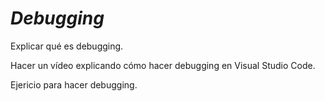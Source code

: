 # *Debugging*

Explicar qué es debugging.

Hacer un vídeo explicando cómo hacer debugging en Visual Studio Code.

Ejericio para hacer debugging.


